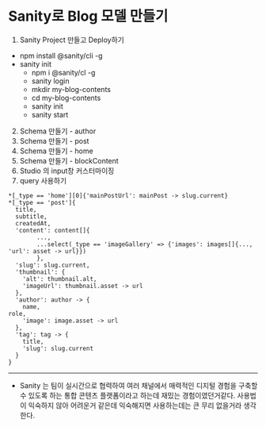 # Sanity로 Blog 모델 만들기

1. Sanity Project 만들고 Deploy하기

- npm install @sanity/cli -g
- sanity init
  - npm i @sanity/cl -g
  - sanity login
  - mkdir my-blog-contents
  - cd my-blog-contents
  - sanity init
  - sanity start

2. Schema 만들기 - author
3. Schema 만들기 - post
4. Schema 만들기 - home
5. Schema 만들기 - blockContent
6. Studio 의 input창 커스터마이징
7. query 사용하기

```
*[_type == 'home'][0]{'mainPostUrl': mainPost -> slug.current}
*[_type == 'post']{
  title,
  subtitle,
  createdAt,
  'content': content[]{
        ...,
        ...select(_type == 'imageGallery' => {'images': images[]{..., 'url': asset -> url}})
        },
  'slug': slug.current,
  'thumbnail': {
    'alt': thumbnail.alt,
    'imageUrl': thumbnail.asset -> url
  },
  'author': author -> {
    name,
role,
    'image': image.asset -> url
  },
  'tag': tag -> {
    title,
    'slug': slug.current
  }
}
```

---

- Sanity 는 팀이 실시간으로 협력하여 여러 채널에서 매력적인 디지털 경험을 구축할 수 있도록 하는 통합 콘텐츠 플랫폼이라고 하는데 재밌는 경험이였던거같다. 사용법이 익숙하지 않아 어려운거 같은데 익숙해지면 사용하는데는 큰 무리 없을거라 생각한다.

